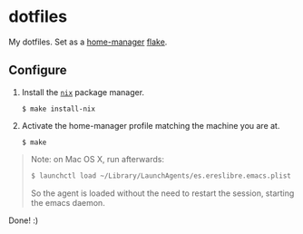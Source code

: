 # dotfiles

My dotfiles. Set as a [home-manager](https://github.com/nix-community/home-manager)
[flake](https://nixos.wiki/wiki/Flakes).

## Configure

1. Install the [`nix`](https://nixos.org/) package manager.

   ```console
   $ make install-nix
   ```

1. Activate the home-manager profile matching the machine you are at.

   ```console
   $ make
   ```

> Note: on Mac OS X, run afterwards:
>
> ```bash
> $ launchctl load ~/Library/LaunchAgents/es.ereslibre.emacs.plist
> ```
>
> So the agent is loaded without the need to restart the session,
> starting the emacs daemon.


Done! :)
